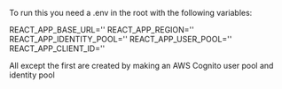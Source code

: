 To run this you need a .env in the root with the following variables:

REACT_APP_BASE_URL=''
REACT_APP_REGION=''
REACT_APP_IDENTITY_POOL=''
REACT_APP_USER_POOL=''
REACT_APP_CLIENT_ID=''

All except the first are created by making an AWS Cognito user pool and identity pool
